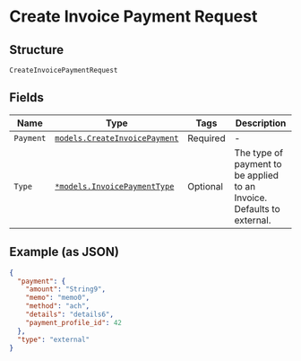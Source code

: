 
# Create Invoice Payment Request

## Structure

`CreateInvoicePaymentRequest`

## Fields

| Name | Type | Tags | Description |
|  --- | --- | --- | --- |
| `Payment` | [`models.CreateInvoicePayment`](../../doc/models/create-invoice-payment.md) | Required | - |
| `Type` | [`*models.InvoicePaymentType`](../../doc/models/invoice-payment-type.md) | Optional | The type of payment to be applied to an Invoice. Defaults to external. |

## Example (as JSON)

```json
{
  "payment": {
    "amount": "String9",
    "memo": "memo0",
    "method": "ach",
    "details": "details6",
    "payment_profile_id": 42
  },
  "type": "external"
}
```

